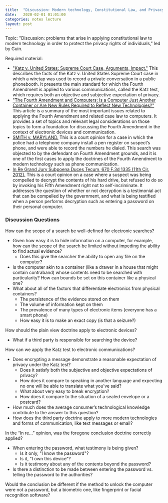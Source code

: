 ```yaml
---
title:  "Discussion: Modern technology, Constitutional Law, and Privacy"
date:   2020-02-01 01:01:00
categories: notes lecture 
layout: post
---
```


Topic: "Discussion: problems that arise in applying constitutional law to
modern technology in order to protect the privacy rights of individuals," led
by Guin.

Required material:
 - ["Katz v. United States: Supreme Court Case, Arguments, Impact."][gg_katz]
   This describes the facts of the Katz v. United States Supreme Court case in
which a wiretap was used to record a private conversation in a public
phonebooth.  It presents the main standard for which the Fourth Amendment is
applied to various communications, called the Katz test, which requires both an
objective and subjective expectation of privacy.
 - ["The Fourth Amendment and Computers: Is a Computer Just Another Container
   or Are New Rules Required to Reflect New Technologies?"][gg_fourth] This
article is a summary of the most important issues related to applying the
Fourth Amendment and related case law to computers. It provides a set of topics
and relevant legal considerations on those topics to form a foundation for
discussing the Fourth Amendment in the context of electronic devices and
communication.
 - [SMITH v. MARYLAND.][gg_smith_maryland] This is a court opinion for a case
   in which the police had a telephone company install a pen register on
suspect’s phone, and were able to record the numbers he dialed. This search was
objected to by the defendant on Fourth Amendment grounds, and it is one of the
first cases to apply the doctrines of the Fourth Amendment to modern technology
such as phone communication.
 - [In Re Grand Jury Subpoena Duces Tecum, 670 F.3d 1335 (11th Cir.
   2012).][gg_in_re] This is a court opinion on a case where a suspect was
being compelled to decrypt the contents of his hard drive, but refused to do so
by invoking his Fifth Amendment right not to self-incriminate. It addresses the
question of whether or not decryption is a testimonial act that can be
compelled by the government, and what is being testified when a person performs
decryption such as entering a password on their personal computer.

[gg_katz]:https://www.thoughtco.com/katz-v-united-states-supreme-court-case-arguments-impact-4797888
[gg_fourth]:https://www.gsllaw.com/content/images/GA-Bar-Journal-Computer-Article-Only.pdf
[gg_smith_maryland]:https://caselaw.findlaw.com/us-supreme-court/442/735.html
[gg_in_re]:https://www.courtlistener.com/opinion/624132/in-re-grand-jury-subpoena-duces-tecum/


### Discussion Questions

How can the scope of a search be well-defined for electronic searches?
 - Given how easy it is to hide information on a computer, for example, how can the scope of the search be limited without impeding the ability to find actual evidence? 
   + Does this give the searcher the ability to open any file on the computer?
 - Is the computer akin to a container (like a drawer in a house that might contain contraband) whose contents need to be searched with particularity? How can bounds be set on this container like a physical one?
 - What about all of the factors that differentiate electronics from physical containers?
   + The persistence of the evidence stored on them
   + The volume of information kept on them
   + The prevalence of many types of electronic items (everyone has a smart phone)
   + How easy it is to make an exact copy (is that a seizure?)

How should the plain view doctrine apply to electronic devices?
 - What if a third party is responsible for searching the device?

How can we apply the Katz test to electronic communications?
 - Does encrypting a message demonstrate a reasonable expectation of privacy under the Katz test?
   + Does it satisfy both the subjective and objective expectations of privacy?
   + How does it compare to speaking in another language and expecting no one
will be able to translate what you've said?
   + What about very easy to break encryption?
   + How does it compare to the situation of a sealed envelope or a postcard?
 - How much does the average consumer’s technological knowledge contribute to the answer to this question?
 - How does the third party doctrine apply to more modern technologies and forms of communication, like text messages or email?

In the “In re…” opinion, was the foregone conclusion doctrine correctly applied?
 - When entering the password, what testimony is being given?
   + Is it only, "I know the password"?
   + Is it, "I own this device"?
   + Is it testimony about any of the contents beyond the password?
 - Is there a distinction to be made between entering the password vs. telling the password to the authorities?

Would the conclusion be different if the method to unlock the computer were not a password, but a biometric one, like fingerprint or facial recognition software?

